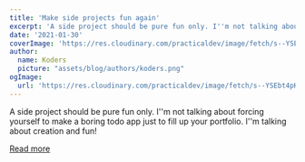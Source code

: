 ```yaml
---
title: 'Make side projects fun again'
excerpt: 'A side project should be pure fun only. I''m not talking about forcing yourself to make a boring todo app just to fill up your portfolio. I''m talking about creation and fun!'
date: '2021-01-30'
coverImage: 'https://res.cloudinary.com/practicaldev/image/fetch/s--YSEbt4pK--/c_imagga_scale,f_auto,fl_progressive,h_420,q_auto,w_1000/https://res.cloudinary.com/dafsc1i1x/image/upload/v1602460273/sidepro/funwithflags_bamikg.jpg'
author:
  name: Koders
  picture: "assets/blog/authors/koders.png"
ogImage:
  url: 'https://res.cloudinary.com/practicaldev/image/fetch/s--YSEbt4pK--/c_imagga_scale,f_auto,fl_progressive,h_420,q_auto,w_1000/https://res.cloudinary.com/dafsc1i1x/image/upload/v1602460273/sidepro/funwithflags_bamikg.jpg'
---
```


A side project should be pure fun only. I''m not talking about forcing yourself to make a boring todo app just to fill up your portfolio. I''m talking about creation and fun!

[Read more](https://dev.to/jesuisundev/make-side-projects-fun-again-2oa2)
